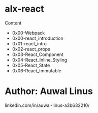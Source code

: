 # alx-react
Content
- 0x00-Webpack
- 0x00-react_introduction
- 0x01-react_intro
- 0x02-react_props
- 0x03-React_Component
- 0x04-React_Inline_Styling
- 0x05-React_State
- 0x06-React_Immutable

# Author: Auwal Linus
linkedin.com/in/auwal-linus-a3b632210/

